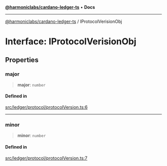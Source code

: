 [**@harmoniclabs/cardano-ledger-ts**](../README.md) • **Docs**

***

[@harmoniclabs/cardano-ledger-ts](../globals.md) / IProtocolVerisionObj

# Interface: IProtocolVerisionObj

## Properties

### major

> **major**: `number`

#### Defined in

[src/ledger/protocol/protocolVersion.ts:6](https://github.com/HarmonicLabs/cardano-ledger-ts/blob/94dd590ffe94133126b0d8d49920fc7b002e1975/src/ledger/protocol/protocolVersion.ts#L6)

***

### minor

> **minor**: `number`

#### Defined in

[src/ledger/protocol/protocolVersion.ts:7](https://github.com/HarmonicLabs/cardano-ledger-ts/blob/94dd590ffe94133126b0d8d49920fc7b002e1975/src/ledger/protocol/protocolVersion.ts#L7)
